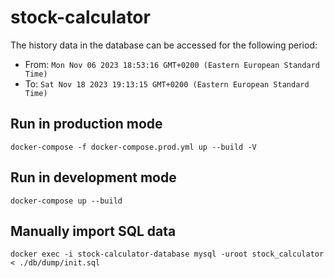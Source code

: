 # stock-calculator
The history data in the database can be accessed for the following period:
 - From: `Mon Nov 06 2023 18:53:16 GMT+0200 (Eastern European Standard Time)`
 - To: `Sat Nov 18 2023 19:13:15 GMT+0200 (Eastern European Standard Time)`

## Run in production mode
```
docker-compose -f docker-compose.prod.yml up --build -V
```

## Run in development mode
```
docker-compose up --build
```

## Manually import SQL data
```
docker exec -i stock-calculator-database mysql -uroot stock_calculator < ./db/dump/init.sql
```
